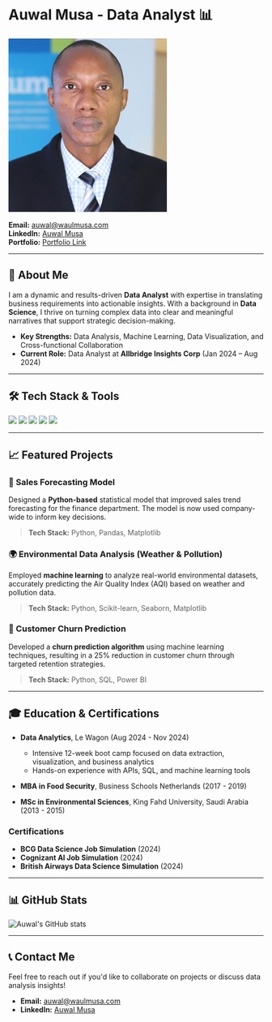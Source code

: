 # Auwal Musa - Data Analyst 📊

![Auwal Musa](https://github.com/auwalmusa/auwalmusa.github.io/blob/main/auwal.png)

**Email:** [auwal@waulmusa.com](mailto:auwal@waulmusa.com)  
**LinkedIn:** [Auwal Musa](https://www.linkedin.com/in/auwal-musa/)  
**Portfolio:** [Portfolio Link](https://www.auwalmusa.com)  

---

## 👋 About Me

I am a dynamic and results-driven **Data Analyst** with expertise in translating business requirements into actionable insights. With a background in **Data Science**, I thrive on turning complex data into clear and meaningful narratives that support strategic decision-making.

- **Key Strengths:** Data Analysis, Machine Learning, Data Visualization, and Cross-functional Collaboration
- **Current Role:** Data Analyst at **Allbridge Insights Corp** (Jan 2024 – Aug 2024)

---

## 🛠️ Tech Stack & Tools

<p align="left">
  <img src="https://img.shields.io/badge/Excel-217346?style=for-the-badge&logo=microsoft-excel&logoColor=white" />
  <img src="https://img.shields.io/badge/Python-3776AB?style=for-the-badge&logo=python&logoColor=white" />
  <img src="https://img.shields.io/badge/SQL-005C84?style=for-the-badge&logo=postgresql&logoColor=white" />
  <img src="https://img.shields.io/badge/Power_BI-F2C811?style=for-the-badge&logo=power-bi&logoColor=black" />
  <img src="https://img.shields.io/badge/Looker-4285F4?style=for-the-badge&logo=google&logoColor=white" />
</p>

---

## 📈 Featured Projects

### **🔮 Sales Forecasting Model**  
Designed a **Python-based** statistical model that improved sales trend forecasting for the finance department. The model is now used company-wide to inform key decisions.

> **Tech Stack:** Python, Pandas, Matplotlib

### **🌍 Environmental Data Analysis (Weather & Pollution)**  
Employed **machine learning** to analyze real-world environmental datasets, accurately predicting the Air Quality Index (AQI) based on weather and pollution data.

> **Tech Stack:** Python, Scikit-learn, Seaborn, Matplotlib

### **🚀 Customer Churn Prediction**  
Developed a **churn prediction algorithm** using machine learning techniques, resulting in a 25% reduction in customer churn through targeted retention strategies.

> **Tech Stack:** Python, SQL, Power BI

---

## 🎓 Education & Certifications

- **Data Analytics**, Le Wagon (Aug 2024 - Nov 2024)  
  - Intensive 12-week boot camp focused on data extraction, visualization, and business analytics
  - Hands-on experience with APIs, SQL, and machine learning tools

- **MBA in Food Security**, Business Schools Netherlands (2017 - 2019)
- **MSc in Environmental Sciences**, King Fahd University, Saudi Arabia (2013 - 2015)

### **Certifications**
- **BCG Data Science Job Simulation** (2024)
- **Cognizant AI Job Simulation** (2024)
- **British Airways Data Science Simulation** (2024)

---

## 📊 GitHub Stats

![Auwal's GitHub stats](https://github-readme-stats.vercel.app/api?username=your-github-username&show_icons=true&theme=radical)

---

## 📞 Contact Me

Feel free to reach out if you'd like to collaborate on projects or discuss data analysis insights!

- **Email:** [auwal@waulmusa.com](mailto:auwal@waulmusa.com)
- **LinkedIn:** [Auwal Musa](https://www.linkedin.com/in/auwal-musa/)

